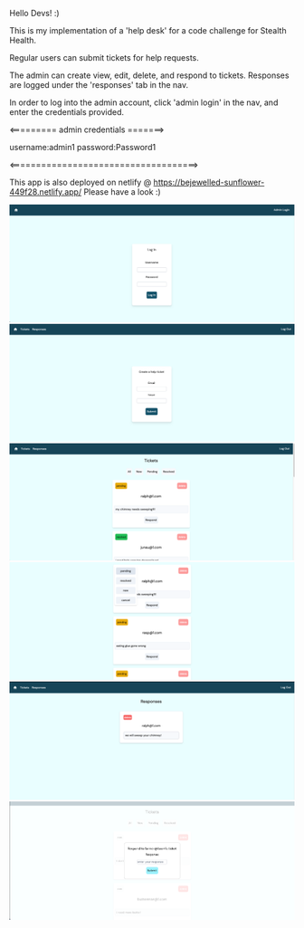 Hello Devs! :) 

This is my implementation of a 'help desk' for a code challenge for Stealth Health.

Regular users can submit tickets for help requests.

The admin can create view, edit, delete, and respond to tickets. Responses are logged under the 'responses' tab in the nav. 

In order to log into the admin account, click 'admin login' in the nav, and enter the credentials provided.

<========= admin credentials =======>

username:admin1
password:Password1

<====================================>

This app is also deployed on netlify @ https://bejewelled-sunflower-449f28.netlify.app/ Please have a look :) 

![Alt Text](./public/img/login.png)
![Alt Text](./public/img/ticket.png)
![Alt Text](./public/img/tickets.png)
![Alt Text](./public/img/category.png)
![Alt Text](./public/img/responses.png)
![Alt Text](./public/img/respond.png)